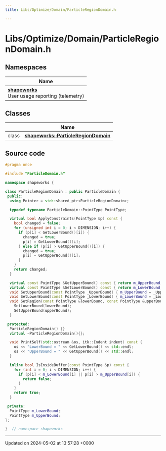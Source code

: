 ```yaml
---
title: Libs/Optimize/Domain/ParticleRegionDomain.h

---
```


# Libs/Optimize/Domain/ParticleRegionDomain.h



## Namespaces

| Name           |
| -------------- |
| **[shapeworks](../Namespaces/namespaceshapeworks.md)** <br>User usage reporting (telemetry)  |

## Classes

|                | Name           |
| -------------- | -------------- |
| class | **[shapeworks::ParticleRegionDomain](../Classes/classshapeworks_1_1ParticleRegionDomain.md)**  |




## Source code

```cpp
#pragma once

#include "ParticleDomain.h"

namespace shapeworks {

class ParticleRegionDomain : public ParticleDomain {
 public:
  using Pointer = std::shared_ptr<ParticleRegionDomain>;

  typedef typename ParticleDomain::PointType PointType;

  virtual bool ApplyConstraints(PointType &p) const {
    bool changed = false;
    for (unsigned int i = 0; i < DIMENSION; i++) {
      if (p[i] < GetLowerBound()[i]) {
        changed = true;
        p[i] = GetLowerBound()[i];
      } else if (p[i] > GetUpperBound()[i]) {
        changed = true;
        p[i] = GetUpperBound()[i];
      }
    }
    return changed;
  }

  virtual const PointType &GetUpperBound() const { return m_UpperBound; }
  virtual const PointType &GetLowerBound() const { return m_LowerBound; }
  void SetUpperBound(const PointType _UpperBound) { m_UpperBound = _UpperBound; }
  void SetLowerBound(const PointType _LowerBound) { m_LowerBound = _LowerBound; }
  void SetRegion(const PointType &lowerBound, const PointType &upperBound) {
    SetLowerBound(lowerBound);
    SetUpperBound(upperBound);
  }

 protected:
  ParticleRegionDomain() {}
  virtual ~ParticleRegionDomain(){};

  void PrintSelf(std::ostream &os, itk::Indent indent) const {
    os << "LowerBound = " << GetLowerBound() << std::endl;
    os << "UpperBound = " << GetUpperBound() << std::endl;
  }

  inline bool IsInsideBuffer(const PointType &p) const {
    for (int i = 0; i < DIMENSION; i++) {
      if (p[i] < m_LowerBound[i] || p[i] > m_UpperBound[i]) {
        return false;
      }
    }
    return true;
  }

 private:
  PointType m_LowerBound;
  PointType m_UpperBound;
};

}  // namespace shapeworks
```


-------------------------------

Updated on 2024-05-02 at 13:57:28 +0000
